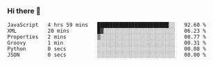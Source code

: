 ### Hi there 👋

<!--START_SECTION:waka-->

```text
JavaScript   4 hrs 59 mins   ███████████████████████░░   92.60 %
XML          20 mins         █▓░░░░░░░░░░░░░░░░░░░░░░░   06.23 %
Properties   2 mins          ▒░░░░░░░░░░░░░░░░░░░░░░░░   00.77 %
Groovy       1 min           ░░░░░░░░░░░░░░░░░░░░░░░░░   00.31 %
Python       0 secs          ░░░░░░░░░░░░░░░░░░░░░░░░░   00.08 %
JSON         0 secs          ░░░░░░░░░░░░░░░░░░░░░░░░░   00.00 %
```

<!--END_SECTION:waka-->
